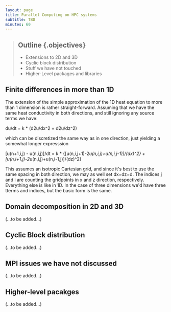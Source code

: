 ```yaml
---
layout: page
title: Parallel Computing on HPC systems
subtitle: TBD
minutes: 60
---
```

> ##  Outline {.objectives}
> * Extensions to 2D and 3D
> * Cyclic block distribution
> * Stuff we have not touched
> * Higher-Level packages and libraries

## Finite differences in more than 1D

The extension of the simple approximation of the 1D heat equation
to more than 1 dimension is rather straight-forward. Assuming that we have the same heat conductivity in both directions, and still ignoring any source terms we have:

du/dt = k * (d2u/dx^2 + d2u/dz^2)

which can be discretized the same way as in one direction, just yielding a somewhat longer expresssion

[u(n+1,i,j) - u(n,i,j)]/dt =
k * {[u(n,i,j+1)-2*u(n,i,j)+u(n,i,j-1)]/(dx)^2} +
     [u(n,i+1,j)-2*u(n,i,j)+u(n,i-1,j)]/(dz)^2}

This assumes an isotropic Cartesian grid, and since it's best to use
the same spacing in both direction, we may as well set dx=dz=d. The
indices j and i are counting the gridpoints in x and z direction,
respectively. Everything else is like in 1D. In the case of three
dimensions we'd have three tterms and indices, but the basic form is
the same.

## Domain decomposition in 2D and 3D

(...to be added...)

## Cyclic Block distribution

(...to be added...)

## MPI issues we have not discussed

(...to be added...)

## Higher-level pacakges

(...to be added...)

